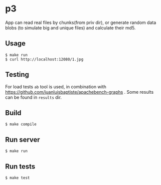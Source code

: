 p3
=====

App can read real files by chunks(from priv dir), or generate random data blobs (to simulate big and unique files) and calculate their md5.

Usage
-----

    $ make run
    $ curl http://localhost:12080/1.jpg

Testing
-------

For load tests `ab` tool is used, in combination with https://github.com/juanluisbaptiste/apachebench-graphs .
Some results can be found in `results` dir.

Build
-----

    $ make compile

Run server
----------

    $ make run

Run tests
---------

    $ make test
